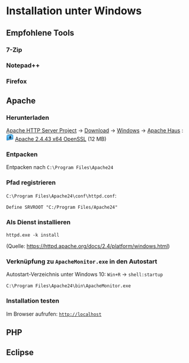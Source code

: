 # Installation unter Windows

## Empfohlene Tools
### 7-Zip
### Notepad++
### Firefox

## Apache

### Herunterladen

[Apache HTTP Server Project](https://httpd.apache.org/)
&rarr; [Download](https://httpd.apache.org/download.cgi)
&rarr; [Windows](https://httpd.apache.org/docs/current/platform/windows.html#down)
&rarr; [Apache Haus](https://www.apachehaus.com/cgi-bin/download.plx)
:  
![](Download-icon_20px.png)
[Apache 2.4.43 x64 OpenSSL](https://de.apachehaus.com/downloads/httpd-2.4.43-o111g-x64-vc15.zip) (12 MB)

### Entpacken
Entpacken nach `C:\Program Files\Apache24`

### Pfad registrieren
`C:\Program Files\Apache24\conf\httpd.conf`:

    Define SRVROOT "C:/Program Files/Apache24"

### Als Dienst installieren

    httpd.exe -k install
(Quelle: https://httpd.apache.org/docs/2.4/platform/windows.html)

### Verknüpfung zu `ApacheMonitor.exe` in den Autostart
Autostart-Verzeichnis unter Windows 10: `Win+R` &rarr; `shell:startup`

    C:\Program Files\Apache24\bin\ApacheMonitor.exe

### Installation testen
Im Browser aufrufen: [`http://localhost`](http://localhost)

## PHP

## Eclipse

